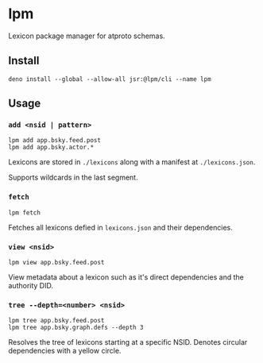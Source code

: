 # lpm

Lexicon package manager for atproto schemas.

## Install

```
deno install --global --allow-all jsr:@lpm/cli --name lpm
```

## Usage

### `add <nsid | pattern>`


```
lpm add app.bsky.feed.post
lpm add app.bsky.actor.*
```

Lexicons are stored in `./lexicons` along with a manifest at `./lexicons.json`.

Supports wildcards in the last segment.

### `fetch`

```
lpm fetch
```

Fetches all lexicons defied in `lexicons.json` and their dependencies.

### `view <nsid>`

```
lpm view app.bsky.feed.post
```

View metadata about a lexicon such as it's direct dependencies and the authority DID.

### `tree --depth=<number> <nsid>`

```
lpm tree app.bsky.feed.post
lpm tree app.bsky.graph.defs --depth 3
```

Resolves the tree of lexicons starting at a specific NSID. Denotes circular dependencies with a yellow circle.




